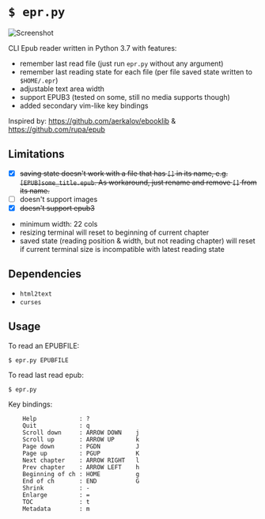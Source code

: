 # `$ epr.py`

![Screenshot](https://raw.githubusercontent.com/wustho/epr/master/screenshot.png)

CLI Epub reader written in Python 3.7 with features:

- remember last read file (just run `epr.py` without any argument)
- remember last reading state for each file (per file saved state written to `$HOME/.epr`)
- adjustable text area width
- support EPUB3 (tested on some, still no media supports though)
- added secondary vim-like key bindings

Inspired by: https://github.com/aerkalov/ebooklib & https://github.com/rupa/epub

## Limitations

- [x] ~~saving state doesn't work with a file that has `[]` in its name, e.g. `[EPUB]some_title.epub`. As workaround, just rename and remove `[]` from its name.~~
- [ ] doesn't support images
- [x] ~~doesn't support epub3~~
- minimum width: 22 cols
- resizing terminal will reset to beginning of current chapter
- saved state (reading position & width, but not reading chapter) will reset 
  if current terminal size is incompatible with latest reading state

## Dependencies

- `html2text`
- `curses`

## Usage

To read an EPUBFILE:


```shell
$ epr.py EPUBFILE
```

To read last read epub:

```shell
$ epr.py
```

Key bindings:
```
    Help            : ?
    Quit            : q
    Scroll down     : ARROW DOWN    j
    Scroll up       : ARROW UP      k
    Page down       : PGDN          J
    Page up         : PGUP          K
    Next chapter    : ARROW RIGHT   l
    Prev chapter    : ARROW LEFT    h
    Beginning of ch : HOME          g
    End of ch       : END           G
    Shrink          : -
    Enlarge         : =
    TOC             : t
    Metadata        : m
```
